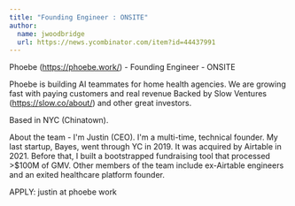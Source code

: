 ```yaml
---
title: "Founding Engineer : ONSITE"
author:
  name: jwoodbridge
  url: https://news.ycombinator.com/item?id=44437991
---
```

Phoebe (<a href="https:&#x2F;&#x2F;phoebe.work&#x2F;" rel="nofollow">https:&#x2F;&#x2F;phoebe.work&#x2F;</a>) - Founding Engineer - ONSITE

Phoebe is building AI teammates for home health agencies. We are growing fast with paying customers and real revenue
Backed by Slow Ventures (<a href="https:&#x2F;&#x2F;slow.co&#x2F;about&#x2F;" rel="nofollow">https:&#x2F;&#x2F;slow.co&#x2F;about&#x2F;</a>) and other great investors.

Based in NYC (Chinatown).

About the team - I&#x27;m Justin (CEO). I&#x27;m a multi-time, technical founder. My last startup, Bayes, went through YC in 2019. It was acquired by Airtable in 2021. Before that, I built a bootstrapped fundraising tool that processed &gt;$100M of GMV. Other members of the team include ex-Airtable engineers and an exited healthcare platform founder.

APPLY: justin at phoebe work
<JobApplication />
